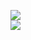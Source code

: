 [![](https://img.shields.io/badge/Made%20With-Github%20Spray-lightgrey.svg?style=for-the-badge&logo=github)](https://github.com/Annihil/github-spray#24679)  
[![](https://i.imgur.com/2DrTn0Z.gif)](https://github.com/Annihil/github-spray)